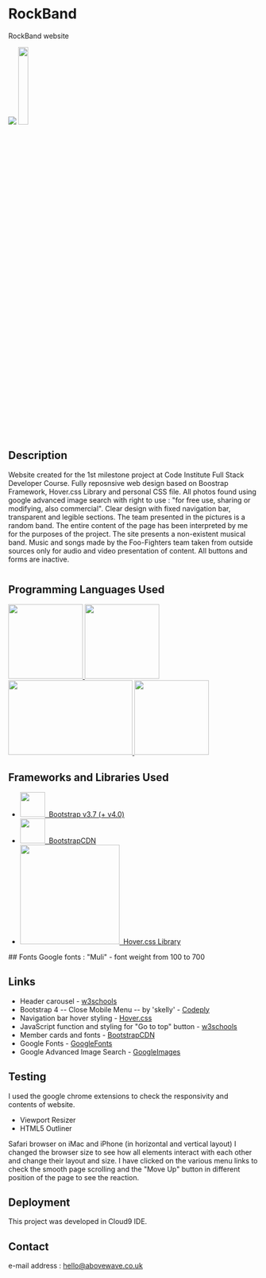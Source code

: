 # RockBand
RockBand website

<img src="http://karolsliwka.abovewave.co.uk/assets/mypage_top.jpg" style="widt:100%;">

<a href="http://www.karolsliwka.abovewave.co.uk">
    <img src="https://www.dwarka-smartcity.com/wp-content/uploads/2017/05/visit-website-button.png" width="20%">
</a>



## Description
<div style="margin-bottom:40px;">
Website created for the 1st milestone project at Code Institute Full Stack Developer Course. Fully reposnsive web design based on Boostrap Framework, Hover.css Library and personal CSS file. All photos found using google advanced image search with right to use : "for free use, sharing or modifying, also commercial".
Clear design with fixed navigation bar, transparent and legible sections. The team presented in the pictures is a random band. The entire content of the page has been interpreted by me for the purposes of the project. The site presents a non-existent musical band. Music and songs made by the Foo-Fighters team taken from outside sources only for audio and video presentation of content.
All buttons and forms are inactive.
</div>

## Programming Languages Used
<a href="https://en.wikipedia.org/wiki/HTML5" >
    <img src="https://upload.wikimedia.org/wikipedia/commons/thumb/6/61/HTML5_logo_and_wordmark.svg/2880px-HTML5_logo_and_wordmark.svg.png"  width="150" height="150">
</a>
<a href="https://en.wikipedia.org/wiki/Cascading_Style_Sheets#CSS_3">
    <img src="https://www.lifewire.com/thmb/s9kfBeuaF14VAGgE-SjDB-L0ZDs=/768x0/filters:no_upscale():max_bytes(150000):strip_icc()/css3-57b597e85f9b58b5c2b338de.png" width="150" height="150">
</a>
<a href="https://en.wikipedia.org/wiki/JQuery">
    <img src="http://pluspng.com/img-png/jquery-logo-vector-png-download-free-jquery-vector-logo-500.jpg" width="250" height="150">
</a>
<a href="https://en.wikipedia.org/wiki/JavaScript">
    <img src="https://upload.wikimedia.org/wikipedia/commons/thumb/9/99/Unofficial_JavaScript_logo_2.svg/1024px-Unofficial_JavaScript_logo_2.svg.png"  width="150" height="150">
</a>

## Frameworks and Libraries Used

<ul>
    <li>    
        <a href="https://www.bootstrapcdn.com/">
            <img src="https://getbootstrap.com/docs/4.1/assets/img/bootstrap-stack.png" width="50" height"50" >&nbsp;&nbsp;Bootstrap v3.7 (+ v4.0)
        </a>
    </li>
    <li>
        <a href="https://www.bootstrapcdn.com/">
            <img src="https://www.bootstrapcdn.com/assets/img/og.dd30b10.png" width="50" height"50" >&nbsp;&nbsp;BootstrapCDN
        </a>
    </li>
    <li>
        <a href="https://www.bootstrapcdn.com/">
            <img src="http://karolsliwka.abovewave.co.uk/assets/hovercss.jpg" width="200" height"50" >&nbsp;&nbsp;Hover.css Library
        </a>
    </li>
</ul> 
## Fonts
Google fonts : "Muli" - font weight from 100 to 700

## Links
 * Header carousel - [w3schools](https://www.w3schools.com/bootstrap/bootstrap_ref_js_carousel.asp)
 * Bootstrap 4 -- Close Mobile Menu -- by 'skelly' -  [Codeply](https://www.codeply.com/go/XtiWqN3lGn ) 
 * Navigation bar hover styling - [Hover.css](http://ianlunn.github.io/Hover/)
 * JavaScript function and styling for "Go to top" button - [w3schools](https://www.w3schools.com/howto/howto_js_scroll_to_top.asp)
 * Member cards and fonts - [BootstrapCDN](https://stackpath.bootstrapcdn.com/bootstrap/4.1.3/css/bootstrap.min.css)
 * Google Fonts - [GoogleFonts](https://fonts.google.com/)
 * Google Advanced Image Search - [GoogleImages](https://www.google.com/advanced_image_search)

## Testing
I used the google chrome extensions to check the responsivity and contents of website.
 - Viewport Resizer 
 - HTML5 Outliner

Safari browser on iMac and iPhone (in horizontal and vertical layout)
I changed the browser size to see how all elements interact with each other and change their layout and size. I have clicked on the various menu links to check the smooth page scrolling and the "Move Up" button in different position of the page to see the reaction.

## Deployment
This project was developed in Cloud9 IDE.

## Contact
e-mail address : hello@abovewave.co.uk